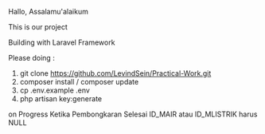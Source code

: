 Hallo, Assalamu'alaikum

This is our project

Building with Laravel Framework

Please doing :
1. git clone https://github.com/LevindSein/Practical-Work.git
2. composer install / composer update
3. cp .env.example .env
4. php artisan key:generate

on Progress
Ketika Pembongkaran Selesai
ID_MAIR atau ID_MLISTRIK harus NULL